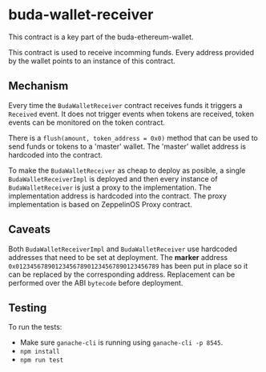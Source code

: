 # buda-wallet-receiver

This contract is a key part of the buda-ethereum-wallet.

This contract is used to receive incomming funds. Every address provided by the wallet points to an instance of this contract.

## Mechanism

Every time the `BudaWalletReceiver` contract receives funds it triggers a `Received` event. It does not trigger events when tokens are received, token events can be monitored on the token contract.

There is a `flush(amount, token_address = 0x0)` method that can be used to send funds or tokens to a 'master' wallet. The 'master' wallet address is hardcoded into the contract.

To make the `BudaWalletReceiver` as cheap to deploy as posible, a single `BudaWalletReceiverImpl` is deployed and then every instance of `BudaWalletReceiver` is just a proxy to the implementation. The implementation address is hardcoded into the contract. The proxy implementation is based on ZeppelinOS Proxy contract.

## Caveats

Both `BudaWalletReceiverImpl` and `BudaWalletReceiver` use hardcoded addresses that need to be set at deployment. The **marker** address `0x0123456789012345678901234567890123456789` has been put in place so it can be replaced by the corresponding address. Replacement can be performed over the ABI `bytecode` before deployment.

## Testing

To run the tests:

* Make sure `ganache-cli` is running using `ganache-cli -p 8545`.
* `npm install`
* `npm run test `
